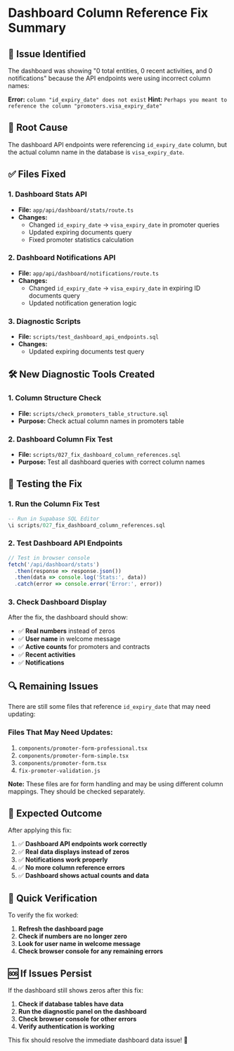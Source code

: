# Dashboard Column Reference Fix Summary

## 🚨 **Issue Identified**

The dashboard was showing "0 total entities, 0 recent activities, and 0 notifications" because the API endpoints were using incorrect column names:

**Error:** `column "id_expiry_date" does not exist`
**Hint:** `Perhaps you meant to reference the column "promoters.visa_expiry_date"`

## 🔧 **Root Cause**

The dashboard API endpoints were referencing `id_expiry_date` column, but the actual column name in the database is `visa_expiry_date`.

## ✅ **Files Fixed**

### **1. Dashboard Stats API**
- **File:** `app/api/dashboard/stats/route.ts`
- **Changes:**
  - Changed `id_expiry_date` → `visa_expiry_date` in promoter queries
  - Updated expiring documents query
  - Fixed promoter statistics calculation

### **2. Dashboard Notifications API**
- **File:** `app/api/dashboard/notifications/route.ts`
- **Changes:**
  - Changed `id_expiry_date` → `visa_expiry_date` in expiring ID documents query
  - Updated notification generation logic

### **3. Diagnostic Scripts**
- **File:** `scripts/test_dashboard_api_endpoints.sql`
- **Changes:**
  - Updated expiring documents test query

## 🛠️ **New Diagnostic Tools Created**

### **1. Column Structure Check**
- **File:** `scripts/check_promoters_table_structure.sql`
- **Purpose:** Check actual column names in promoters table

### **2. Dashboard Column Fix Test**
- **File:** `scripts/027_fix_dashboard_column_references.sql`
- **Purpose:** Test all dashboard queries with correct column names

## 🧪 **Testing the Fix**

### **1. Run the Column Fix Test**
```sql
-- Run in Supabase SQL Editor
\i scripts/027_fix_dashboard_column_references.sql
```

### **2. Test Dashboard API Endpoints**
```javascript
// Test in browser console
fetch('/api/dashboard/stats')
  .then(response => response.json())
  .then(data => console.log('Stats:', data))
  .catch(error => console.error('Error:', error))
```

### **3. Check Dashboard Display**
After the fix, the dashboard should show:
- ✅ **Real numbers** instead of zeros
- ✅ **User name** in welcome message
- ✅ **Active counts** for promoters and contracts
- ✅ **Recent activities**
- ✅ **Notifications**

## 🔍 **Remaining Issues**

There are still some files that reference `id_expiry_date` that may need updating:

### **Files That May Need Updates:**
1. `components/promoter-form-professional.tsx`
2. `components/promoter-form-simple.tsx`
3. `components/promoter-form.tsx`
4. `fix-promoter-validation.js`

**Note:** These files are for form handling and may be using different column mappings. They should be checked separately.

## 🎯 **Expected Outcome**

After applying this fix:

1. ✅ **Dashboard API endpoints work correctly**
2. ✅ **Real data displays instead of zeros**
3. ✅ **Notifications work properly**
4. ✅ **No more column reference errors**
5. ✅ **Dashboard shows actual counts and data**

## 🚀 **Quick Verification**

To verify the fix worked:

1. **Refresh the dashboard page**
2. **Check if numbers are no longer zero**
3. **Look for user name in welcome message**
4. **Check browser console for any remaining errors**

## 🆘 **If Issues Persist**

If the dashboard still shows zeros after this fix:

1. **Check if database tables have data**
2. **Run the diagnostic panel on the dashboard**
3. **Check browser console for other errors**
4. **Verify authentication is working**

This fix should resolve the immediate dashboard data issue! 🎉 